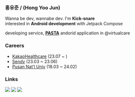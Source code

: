### 홍유준 / (Hong Yoo Jun)
Wanna be dev, wannabe dev. I'm **Kick-snare**  
interested in **Android development** with Jetpack Compose

developing service, **[PASTA](https://play.google.com/store/apps/details?id=com.kakaohealthcare.pasta)** andorid application in @virtualcare

### Careers

- [KakaoHealthcare](https://kakaohealthcare.com/) (23.07 ~ )
- [Sendy](https://sendy.ai/) (23.03 ~ 23.06)
- [Pusan Nat'l Univ](https://www.pusan.ac.kr/eng/Main.do) (18.03 ~ 24.02)

### Links
<p align="center">
  
<a href="https://www.instagram.com/h_uz99/">![](https://img.shields.io/badge/Instagram-D31C46?style=flat-square&logo=Instagram&logoColor=white)</a>
<a href="https://uzun.dev">![](https://img.shields.io/badge/uzun.dev-000000?style=flat-square&logo=Storyblok&logoColor=white)</a>
<a href="https://solved.ac/profile/kick_snare">[![](http://mazassumnida.wtf/api/mini/generate_badge?boj=kick_snare)](https://solved.ac/kick_snare)</a>

</p>

